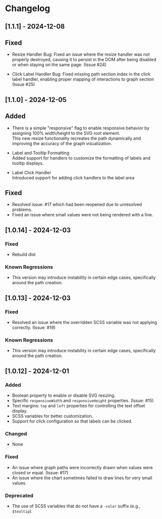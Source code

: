 # Changelog

## [1.1.1] - 2024-12-08

## Fixed
- Resize Handler Bug:
Fixed an issue where the resize handler was not properly destroyed, causing it to persist in the DOM after being disabled or when staying on the same page. (Issue #24)

- Click Label Handler Bug:
Fixed missing path section index in the click label handler, enabling proper mapping of interactions to graph section (Issue #25)

## [1.1.0] - 2024-12-05

## Added 
- There is a simple "responsive" flag to enable responsive behavior by assigning 100% width/height to the SVG root element.  
This new resize functionality recreates the path dynamically and improving the accuracy of the graph visualization.

- Label and Tooltip Formatting  
Added support for handlers to customize the formatting of labels and tooltip displays.

- Label Click Handler  
Introduced support for adding click handlers to the label area

## Fixed
- Resolved issue: #17 which had been reopened due to unresolved problems.
- Fixed an issue where small values were not being rendered with a line.


## [1.0.14] - 2024-12-03

### Fixed
- Rebuild dist

### Known Regressions
- This version may introduce instability in certain edge cases, specifically around the path creation.

## [1.0.13] - 2024-12-03

### Fixed
- Resolved an issue where the overridden SCSS variable was not applying correctly. (Issue: #19)

### Known Regressions
- This version may introduce instability in certain edge cases, specifically around the path creation.


## [1.0.12] - 2024-12-01

### Added

- Boolean property to enable or disable SVG resizing.
- Specific `responsiveWidth` and `responsiveHeight` properties. (Issue: #15)
- Text margins: `top` and `left` properties for controlling the text offset display.
- SCSS variables for better customization.
- Support for click configuration so that labels can be clicked.

### Changed

- None

### Fixed

- An issue where graph paths were incorrectly drawn when values were closed or equal. (Issue: #17)
- An issue where the chart sometimes failed to draw lines for very small values.

### Deprecated

- The use of SCSS variables that do not have a `-color` suffix (e.g., `$tooltip`).

